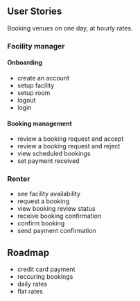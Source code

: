 ## User Stories

Booking venues on one day, at hourly rates.

### Facility manager

#### Onboarding

- create an account
- setup facility
- setup room
- logout
- login

#### Booking management

- review a booking request and accept
- review a booking request and reject
- view scheduled bookings
- set payment received

### Renter

- see facility availability
- request a booking
- view booking review status
- receive booking confirmation
- confirm booking
- send payment confirmation

## Roadmap

- credit card payment
- reccuring bookings
- daily rates
- flat rates
